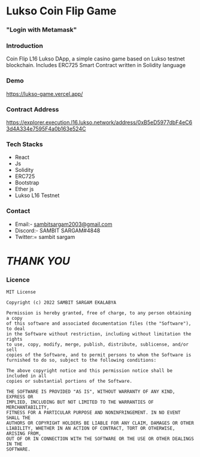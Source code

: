 # Lukso Coin Flip Game
### "Login with Metamask"

### Introduction
Coin Flip L16 Lukso DApp, a simple casino game based on Lukso testnet blockchain. Includes ERC725 Smart Contract written in Solidity language 

### Demo
https://lukso-game.vercel.app/

### Contract Address
https://explorer.execution.l16.lukso.network/address/0xB5eD5977dbF4eC63d4A334e7595F4a0b163e524C

### Tech Stacks
* React
* Js
* Solidity
* ERC725
* Bootstrap
* Ether js
* Lukso L16 Testnet

### Contact
* Email:- sambitsargam2003@gmail.com
* Discord:- SAMBIT SARGAM#4848
* Twitter:= sambit sargam

# *THANK YOU*

### Licence

```
MIT License

Copyright (c) 2022 SAMBIT SARGAM EKALABYA

Permission is hereby granted, free of charge, to any person obtaining a copy
of this software and associated documentation files (the "Software"), to deal
in the Software without restriction, including without limitation the rights
to use, copy, modify, merge, publish, distribute, sublicense, and/or sell
copies of the Software, and to permit persons to whom the Software is
furnished to do so, subject to the following conditions:

The above copyright notice and this permission notice shall be included in all
copies or substantial portions of the Software.

THE SOFTWARE IS PROVIDED "AS IS", WITHOUT WARRANTY OF ANY KIND, EXPRESS OR
IMPLIED, INCLUDING BUT NOT LIMITED TO THE WARRANTIES OF MERCHANTABILITY,
FITNESS FOR A PARTICULAR PURPOSE AND NONINFRINGEMENT. IN NO EVENT SHALL THE
AUTHORS OR COPYRIGHT HOLDERS BE LIABLE FOR ANY CLAIM, DAMAGES OR OTHER
LIABILITY, WHETHER IN AN ACTION OF CONTRACT, TORT OR OTHERWISE, ARISING FROM,
OUT OF OR IN CONNECTION WITH THE SOFTWARE OR THE USE OR OTHER DEALINGS IN THE
SOFTWARE.
```
